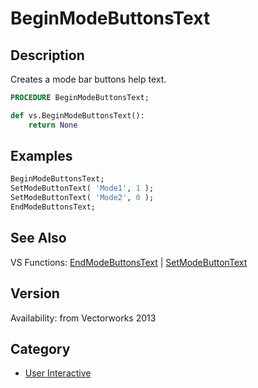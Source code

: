 # BeginModeButtonsText

## Description
Creates a mode bar buttons help text.

```pascal
PROCEDURE BeginModeButtonsText;
```

```python
def vs.BeginModeButtonsText():
    return None
```

## Examples
```pascal
BeginModeButtonsText;
SetModeButtonText( 'Mode1', 1 );
SetModeButtonText( 'Mode2', 0 );
EndModeButtonsText;
```

## See Also
VS Functions:
[EndModeButtonsText](EndModeButtonsText.md) 
| [SetModeButtonText](SetModeButtonText.md)

## Version
Availability: from Vectorworks 2013

## Category
* [User Interactive](../Categories/User%20Interactive.md)
